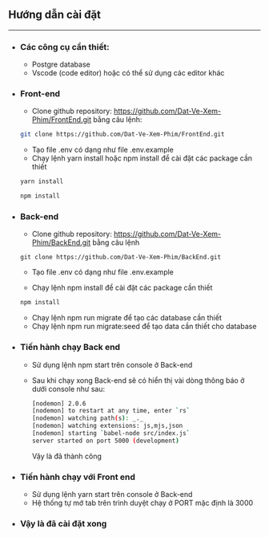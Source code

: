 ## Hướng dẫn cài đặt

---

- ### Các công cụ cần thiết:

  - Postgre database
  - Vscode (code editor) hoặc có thể sử dụng các editor khác

- ### Front-end

  - Clone github repository: https://github.com/Dat-Ve-Xem-Phim/FrontEnd.git
    bằng câu lệnh:

  ```bash
  git clone https://github.com/Dat-Ve-Xem-Phim/FrontEnd.git
  ```

  - Tạo file .env có dạng như file .env.example
  - Chạy lệnh yarn install hoặc npm install để cài đặt các package cần thiết

  ```bash
  yarn install
  ```

  ```bash
  npm install
  ```

- ### Back-end

  - Clone github repository: https://github.com/Dat-Ve-Xem-Phim/BackEnd.git bằng câu lệnh

  ```
  git clone https://github.com/Dat-Ve-Xem-Phim/BackEnd.git
  ```

  - Tạo file .env có dạng như file .env.example

  - Chạy lệnh npm install để cài đặt các package cần thiết

  ```bash
  npm install
  ```

  - Chạy lệnh npm run migrate để tạo các database cần thiết
  - Chạy lệnh npm run migrate:seed để tạo data cần thiết cho database

- ### Tiến hành chạy Back end

  - Sử dụng lệnh npm start trên console ở Back-end

  - Sau khi chạy xong Back-end sẽ có hiển thị vài dòng thông báo ở dưới console như sau:
    ```bash
    [nodemon] 2.0.6
    [nodemon] to restart at any time, enter `rs`
    [nodemon] watching path(s): _._
    [nodemon] watching extensions: js,mjs,json
    [nodemon] starting `babel-node src/index.js`
    server started on port 5000 (development)
    ```
    Vậy là đã thành công

- ### Tiến hành chạy với Front end

  - Sử dụng lệnh yarn start trên console ở Back-end
  - Hệ thống tự mớ tab trên trình duyệt chạy ở PORT mặc định là 3000

- ### Vậy là đã cài đặt xong
